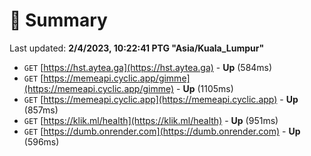 # 📖 Summary
Last updated: **2/4/2023, 10:22:41 PTG "Asia/Kuala_Lumpur"**

- `GET` [https://hst.aytea.ga](https://hst.aytea.ga) - **Up** (584ms)
- `GET` [https://memeapi.cyclic.app/gimme](https://memeapi.cyclic.app/gimme) - **Up** (1105ms)
- `GET` [https://memeapi.cyclic.app](https://memeapi.cyclic.app) - **Up** (857ms)
- `GET` [https://klik.ml/health](https://klik.ml/health) - **Up** (951ms)
- `GET` [https://dumb.onrender.com](https://dumb.onrender.com) - **Up** (596ms)
